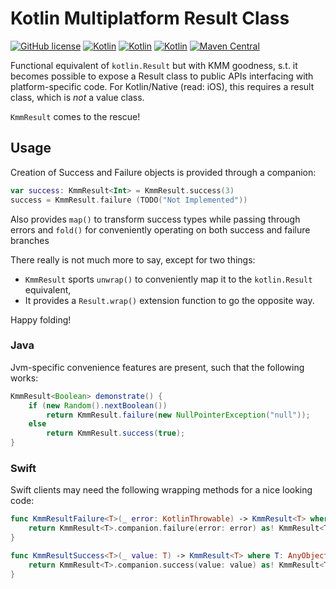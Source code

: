 # Kotlin Multiplatform Result Class
[![GitHub license](https://img.shields.io/badge/license-Apache%20License%202.0-brightgreen.svg?style=flat)](http://www.apache.org/licenses/LICENSE-2.0)
[![Kotlin](https://img.shields.io/badge/kotlin-multiplatform--mobile-orange.svg?logo=kotlin)](http://kotlinlang.org)
[![Kotlin](https://img.shields.io/badge/kotlin-1.8.10-blue.svg?logo=kotlin)](http://kotlinlang.org)
[![Kotlin](https://img.shields.io/badge/kotlin-1.8.10-blue.svg?logo=OPENJDK)](http://kotlinlang.org)
[![Maven Central](https://img.shields.io/maven-central/v/at.asitplus/kmmresult)](https://mvnrepository.com/artifact/at.asitplus/kmmresult/)

Functional equivalent of `kotlin.Result` but with KMM goodness, s.t. it becomes possible to expose a Result class to 
public APIs interfacing with platform-specific code. For Kotlin/Native (read: iOS), this requires a result class, which
is *not* a value class.

`KmmResult` comes to the rescue!

## Usage
Creation of Success and Failure objects is provided through a companion:

```kotlin
var success: KmmResult<Int> = KmmResult.success(3)
success = KmmResult.failure (TODO("Not Implemented"))
```

Also provides `map()`  to transform success types while passing through errors
and `fold()` for conveniently operating on both success and failure branches 


There really is not much more to say, except for two things:
 - `KmmResult` sports `unwrap()` to conveniently map it to the `kotlin.Result` equivalent,
 - It provides a `Result.wrap()` extension function to go the opposite way.

Happy folding!

### Java
Jvm-specific convenience features are present, such that the following works:

```java
KmmResult<Boolean> demonstrate() {
    if (new Random().nextBoolean())
        return KmmResult.failure(new NullPointerException("null"));
    else
        return KmmResult.success(true);
}
```


### Swift
Swift clients may need the following wrapping methods for a nice looking code:

```swift
func KmmResultFailure<T>(_ error: KotlinThrowable) -> KmmResult<T> where T: AnyObject {
    return KmmResult<T>.companion.failure(error: error) as! KmmResult<T>
}

func KmmResultSuccess<T>(_ value: T) -> KmmResult<T> where T: AnyObject {
    return KmmResult<T>.companion.success(value: value) as! KmmResult<T>
}
```
